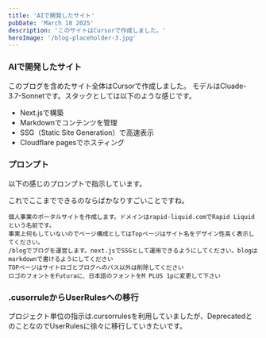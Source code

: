 ```yaml
---
title: 'AIで開発したサイト'
pubDate: 'March 18 2025'
description: 'このサイトはCursorで作成しました。'
heroImage: '/blog-placeholder-3.jpg'
---
```


### AIで開発したサイト

このブログを含めたサイト全体はCursorで作成しました。
モデルはCluade-3.7-Sonnetです。スタックとしては以下のような感じです。

- Next.jsで構築
- Markdownでコンテンツを管理
- SSG（Static Site Generation）で高速表示
- Cloudflare pagesでホスティング

### プロンプト

以下の感じのプロンプトで指示しています。

これでここまでできるのならばかなりすごいことですね。

```
個人事業のポータルサイトを作成します。ドメインはrapid-liquid.comでRapid Liquidという名前です。
事実上何もしていないのでページ構成としてはTopページはサイト名をデザイン性高く表示してください。 
/blogでブログを運営します。next.jsでSSGとして運用できるようにしてください。blogはmarkdownで書けるようにしてください
TOPページはサイトロゴとブログへのパス以外は削除してください
ロゴのフォントをFuturaに、日本語のフォントをM PLUS 1pに変更して下さい
```

### .cusorruleからUserRulesへの移行

プロジェクト単位の指示は.cursorrulesを利用していましたが、DeprecatedとのことなのでUserRulesに徐々に移行していきたいです。
